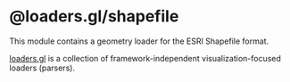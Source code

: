 # @loaders.gl/shapefile

This module contains a geometry loader for the ESRI Shapefile format.

[loaders.gl](https://loaders.gl/docs) is a collection of framework-independent visualization-focused loaders (parsers).
